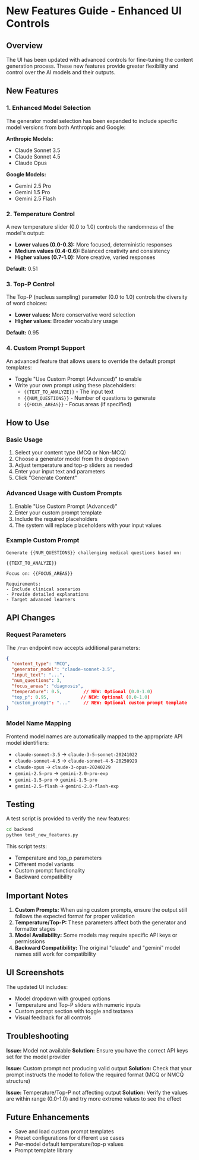 # New Features Guide - Enhanced UI Controls

## Overview
The UI has been updated with advanced controls for fine-tuning the content generation process. These new features provide greater flexibility and control over the AI models and their outputs.

## New Features

### 1. **Enhanced Model Selection**
The generator model selection has been expanded to include specific model versions from both Anthropic and Google:

**Anthropic Models:**
- Claude Sonnet 3.5
- Claude Sonnet 4.5
- Claude Opus

**Google Models:**
- Gemini 2.5 Pro
- Gemini 1.5 Pro
- Gemini 2.5 Flash

### 2. **Temperature Control**
A new temperature slider (0.0 to 1.0) controls the randomness of the model's output:
- **Lower values (0.0-0.3):** More focused, deterministic responses
- **Medium values (0.4-0.6):** Balanced creativity and consistency
- **Higher values (0.7-1.0):** More creative, varied responses

**Default:** 0.51

### 3. **Top-P Control**
The Top-P (nucleus sampling) parameter (0.0 to 1.0) controls the diversity of word choices:
- **Lower values:** More conservative word selection
- **Higher values:** Broader vocabulary usage

**Default:** 0.95

### 4. **Custom Prompt Support**
An advanced feature that allows users to override the default prompt templates:
- Toggle "Use Custom Prompt (Advanced)" to enable
- Write your own prompt using these placeholders:
  - `{{TEXT_TO_ANALYZE}}` - The input text
  - `{{NUM_QUESTIONS}}` - Number of questions to generate
  - `{{FOCUS_AREAS}}` - Focus areas (if specified)

## How to Use

### Basic Usage
1. Select your content type (MCQ or Non-MCQ)
2. Choose a generator model from the dropdown
3. Adjust temperature and top-p sliders as needed
4. Enter your input text and parameters
5. Click "Generate Content"

### Advanced Usage with Custom Prompts
1. Enable "Use Custom Prompt (Advanced)"
2. Enter your custom prompt template
3. Include the required placeholders
4. The system will replace placeholders with your input values

### Example Custom Prompt
```
Generate {{NUM_QUESTIONS}} challenging medical questions based on:

{{TEXT_TO_ANALYZE}}

Focus on: {{FOCUS_AREAS}}

Requirements:
- Include clinical scenarios
- Provide detailed explanations
- Target advanced learners
```

## API Changes

### Request Parameters
The `/run` endpoint now accepts additional parameters:

```json
{
  "content_type": "MCQ",
  "generator_model": "claude-sonnet-3.5",
  "input_text": "...",
  "num_questions": 3,
  "focus_areas": "diagnosis",
  "temperature": 0.5,        // NEW: Optional (0.0-1.0)
  "top_p": 0.95,            // NEW: Optional (0.0-1.0)
  "custom_prompt": "..."     // NEW: Optional custom prompt template
}
```

### Model Name Mapping
Frontend model names are automatically mapped to the appropriate API model identifiers:
- `claude-sonnet-3.5` → `claude-3-5-sonnet-20241022`
- `claude-sonnet-4.5` → `claude-sonnet-4-5-20250929`
- `claude-opus` → `claude-3-opus-20240229`
- `gemini-2.5-pro` → `gemini-2.0-pro-exp`
- `gemini-1.5-pro` → `gemini-1.5-pro`
- `gemini-2.5-flash` → `gemini-2.0-flash-exp`

## Testing

A test script is provided to verify the new features:

```bash
cd backend
python test_new_features.py
```

This script tests:
- Temperature and top_p parameters
- Different model variants
- Custom prompt functionality
- Backward compatibility

## Important Notes

1. **Custom Prompts:** When using custom prompts, ensure the output still follows the expected format for proper validation
2. **Temperature/Top-P:** These parameters affect both the generator and formatter stages
3. **Model Availability:** Some models may require specific API keys or permissions
4. **Backward Compatibility:** The original "claude" and "gemini" model names still work for compatibility

## UI Screenshots

The updated UI includes:
- Model dropdown with grouped options
- Temperature and Top-P sliders with numeric inputs
- Custom prompt section with toggle and textarea
- Visual feedback for all controls

## Troubleshooting

**Issue:** Model not available
**Solution:** Ensure you have the correct API keys set for the model provider

**Issue:** Custom prompt not producing valid output
**Solution:** Check that your prompt instructs the model to follow the required format (MCQ or NMCQ structure)

**Issue:** Temperature/Top-P not affecting output
**Solution:** Verify the values are within range (0.0-1.0) and try more extreme values to see the effect

## Future Enhancements
- Save and load custom prompt templates
- Preset configurations for different use cases
- Per-model default temperature/top-p values
- Prompt template library
